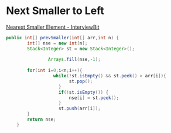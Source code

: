 # Next Smaller to Left

[Nearest Smaller Element - InterviewBit](https://www.interviewbit.com/problems/nearest-smaller-element/)

```java
public int[] prevSmaller(int[] arr,int n) {
        int[] nse = new int[n];
        Stack<Integer> st = new Stack<Integer>();
        
				Arrays.fill(nse,-1);
				
        for(int i=0;i<n;i++){
			      while(!st.isEmpty() && st.peek() > arr[i]){
			            st.pop();
			        }
			        if(!st.isEmpty()) {
			            nse[i] = st.peek();
			        }
			        st.push(arr[i]);
        }
        return nse;
    }
```